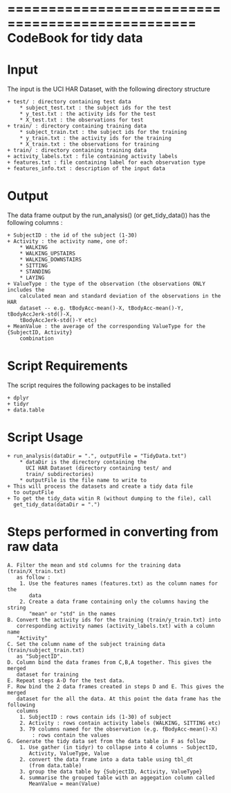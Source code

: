 =================================================
CodeBook for tidy data
=================================================

Input
======

The input is the UCI HAR Dataset, with the following directory structure

	+ test/ : directory containing test data
		* subject_test.txt : the subject ids for the test
		* y_test.txt : the activity ids for the test
		* X_test.txt : the observations for test
	+ train/ : directory containing training data
		* subject_train.txt : the subject ids for the training
		* y_train.txt : the activity ids for the training
		* X_train.txt : the observations for training
	+ train/ : directory containing training data
	+ activity_labels.txt : file containing activity labels
	+ features.txt : file containing label for each observation type
	+ features_info.txt : description of the input data

Output
=========

The data frame output by the run_analysis() (or get_tidy_data()) has the
following columns :

	+ SubjectID : the id of the subject (1-30)
	+ Activity : the activity name, one of:
		* WALKING
		* WALKING_UPSTAIRS
		* WALKING_DOWNSTAIRS
		* SITTING
		* STANDING
		* LAYING
	+ ValueType : the type of the observation (the observations ONLY includes the
		calculated mean and standard deviation of the observations in the HAR
		dataset -- e.g. tBodyAcc-mean()-X, tBodyAcc-mean()-Y, tBodyAccJerk-std()-X,
		tBodyAccJerk-std()-Y etc)
	+ MeanValue : the average of the corresponding ValueType for the {SubjectID, Activity}
		combination

Script Requirements 
===================

The script requires the following packages to be installed

	+ dplyr
	+ tidyr
	+ data.table

Script Usage
=============

	+ run_analysis(dataDir = ".", outputFile = "TidyData.txt")
		* dataDir is the directory containing the
		  UCI HAR Dataset (directory containing test/ and 
		  train/ subdirectories)
		* outputFile is the file name to write to
	+ This will process the datasets and create a tidy data file
	  to outputFile
	+ To get the tidy_data witin R (without dumping to the file), call
	  get_tidy_data(dataDir = ".")

Steps performed in converting from raw data
============================================

	A. Filter the mean and std columns for the training data (train/X_train.txt)
	   as follow :
		1. Use the features names (features.txt) as the column names for the
		   data
		2. Create a data frame containing only the columns having the string
		   "mean" or "std" in the names
	B. Convert the activity ids for the training (train/y_train.txt) into
	   corresponding activity names (activity_labels.txt) with a column name
	   "Activity"
	C. Set the column name of the subject training data (train/subject_train.txt)
	   as "SubjectID". 
	D. Column bind the data frames from C,B,A together. This gives the merged
	   dataset for training
	E. Repeat steps A-D for the test data.
	F. Row bind the 2 data frames created in steps D and E. This gives the merged
	   dataset for the all the data. At this point the data frame has the following
	   columns
		1. SubjectID : rows contain ids (1-30) of subject
		2. Activity : rows contain activity labels (WALKING, SITTING etc)
		3. 79 columns named for the observation (e.g. fBodyAcc-mean()-X) 
			: rows contain the values
	G. Generate the tidy data set from the data table in F as follow
		1. Use gather (in tidyr) to collapse into 4 columns - SubjectID,
		   Activity, ValueType, Value
		2. convert the data frame into a data table using tbl_dt
		   (from data.table)
		3. group the data table by {SubjectID, Activity, ValueType}
		4. summarise the grouped table with an aggegation column called
		   MeanValue = mean(Value)